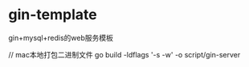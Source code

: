 # gin-template
gin+mysql+redis的web服务模板

// mac本地打包二进制文件
go build -ldflags '-s -w' -o script/gin-server